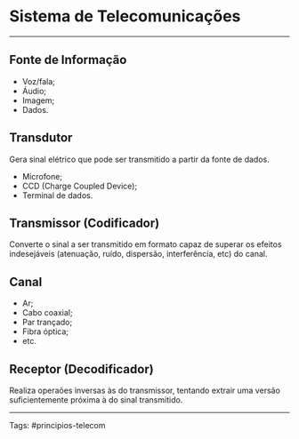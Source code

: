 # Sistema de Telecomunicações
---

## Fonte de Informação

- Voz/fala;
- Áudio;
- Imagem;
- Dados.

## Transdutor

Gera sinal elétrico que pode ser transmitido a partir da fonte de dados.

- Microfone;
- CCD (Charge Coupled Device);
- Terminal de dados.

## Transmissor (Codificador)

Converte o sinal a ser transmitido em formato capaz de superar os efeitos indesejáveis (atenuação, ruído, dispersão, interferência, etc) do canal.	

## Canal

- Ar;
- Cabo coaxial;
- Par trançado;
- Fibra óptica;
- etc.

## Receptor (Decodificador)

Realiza operaões inversas às do transmissor, tentando extrair uma versão suficientemente próxima à do sinal transmitido. 

---

Tags: #principios-telecom